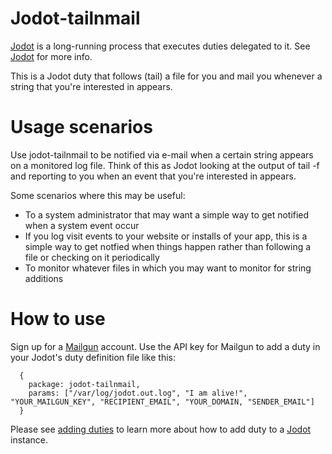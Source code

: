 Jodot-tailnmail
===========

[Jodot] is a long-running process that executes duties delegated to it. See
[Jodot] for more info.

This is a Jodot duty that follows (tail) a file for you and mail you whenever a 
string that you're interested in appears.

Usage scenarios
===============

Use jodot-tailnmail to be notified via e-mail when a certain string appears 
on a monitored log file. Think of this as Jodot looking at the output of 
tail -f and reporting to you when an event that you're interested in appears. 

Some scenarios where this may be useful:

- To a system administrator that may want a simple way to get notified when 
  a system event occur
- If you log visit events to your website or installs of your app, this is 
  a simple way to get notfied when things happen rather than following a file 
  or checking on it periodically
- To monitor whatever files in which you may want to monitor for string additions

How to use
==========

Sign up for a [Mailgun] account. Use the API key for Mailgun to add a duty in 
your Jodot's duty definition file like this:
```
  {
    package: jodot-tailnmail,
    params: ["/var/log/jodot.out.log", "I am alive!", "YOUR_MAILGUN_KEY", "RECIPIENT_EMAIL", "YOUR_DOMAIN, "SENDER_EMAIL"]
  }
```
Please see [adding duties] to learn more about how to add duty to a [Jodot] instance.

[Jodot]: <https://github.com/jodot/jodot>
[adding duties]: <https://github.com/jodot/jodot>
[Mailgun]: <http://www.mailgun.com/>
